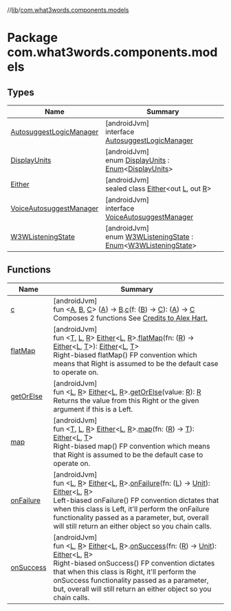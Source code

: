 //[lib](../../index.md)/[com.what3words.components.models](index.md)

# Package com.what3words.components.models

## Types

| Name | Summary |
|---|---|
| [AutosuggestLogicManager](-autosuggest-logic-manager/index.md) | [androidJvm]<br>interface [AutosuggestLogicManager](-autosuggest-logic-manager/index.md) |
| [DisplayUnits](-display-units/index.md) | [androidJvm]<br>enum [DisplayUnits](-display-units/index.md) : [Enum](https://kotlinlang.org/api/latest/jvm/stdlib/kotlin/-enum/index.html)<[DisplayUnits](-display-units/index.md)> |
| [Either](-either/index.md) | [androidJvm]<br>sealed class [Either](-either/index.md)<out [L](-either/index.md), out [R](-either/index.md)> |
| [VoiceAutosuggestManager](-voice-autosuggest-manager/index.md) | [androidJvm]<br>interface [VoiceAutosuggestManager](-voice-autosuggest-manager/index.md) |
| [W3WListeningState](-w3-w-listening-state/index.md) | [androidJvm]<br>enum [W3WListeningState](-w3-w-listening-state/index.md) : [Enum](https://kotlinlang.org/api/latest/jvm/stdlib/kotlin/-enum/index.html)<[W3WListeningState](-w3-w-listening-state/index.md)> |

## Functions

| Name | Summary |
|---|---|
| [c](c.md) | [androidJvm]<br>fun <[A](c.md), [B](c.md), [C](c.md)> ([A](c.md)) -> [B](c.md).[c](c.md)(f: ([B](c.md)) -> [C](c.md)): ([A](c.md)) -> [C](c.md)<br>Composes 2 functions See <a href="https://proandroiddev.com/kotlins-nothing-type-946de7d464fb">Credits to Alex Hart. |
| [flatMap](flat-map.md) | [androidJvm]<br>fun <[T](flat-map.md), [L](flat-map.md), [R](flat-map.md)> [Either](-either/index.md)<[L](flat-map.md), [R](flat-map.md)>.[flatMap](flat-map.md)(fn: ([R](flat-map.md)) -> [Either](-either/index.md)<[L](flat-map.md), [T](flat-map.md)>): [Either](-either/index.md)<[L](flat-map.md), [T](flat-map.md)><br>Right-biased flatMap() FP convention which means that Right is assumed to be the default case to operate on. |
| [getOrElse](get-or-else.md) | [androidJvm]<br>fun <[L](get-or-else.md), [R](get-or-else.md)> [Either](-either/index.md)<[L](get-or-else.md), [R](get-or-else.md)>.[getOrElse](get-or-else.md)(value: [R](get-or-else.md)): [R](get-or-else.md)<br>Returns the value from this Right or the given argument if this is a Left. |
| [map](map.md) | [androidJvm]<br>fun <[T](map.md), [L](map.md), [R](map.md)> [Either](-either/index.md)<[L](map.md), [R](map.md)>.[map](map.md)(fn: ([R](map.md)) -> [T](map.md)): [Either](-either/index.md)<[L](map.md), [T](map.md)><br>Right-biased map() FP convention which means that Right is assumed to be the default case to operate on. |
| [onFailure](on-failure.md) | [androidJvm]<br>fun <[L](on-failure.md), [R](on-failure.md)> [Either](-either/index.md)<[L](on-failure.md), [R](on-failure.md)>.[onFailure](on-failure.md)(fn: ([L](on-failure.md)) -> [Unit](https://kotlinlang.org/api/latest/jvm/stdlib/kotlin/-unit/index.html)): [Either](-either/index.md)<[L](on-failure.md), [R](on-failure.md)><br>Left-biased onFailure() FP convention dictates that when this class is Left, it'll perform the onFailure functionality passed as a parameter, but, overall will still return an either object so you chain calls. |
| [onSuccess](on-success.md) | [androidJvm]<br>fun <[L](on-success.md), [R](on-success.md)> [Either](-either/index.md)<[L](on-success.md), [R](on-success.md)>.[onSuccess](on-success.md)(fn: ([R](on-success.md)) -> [Unit](https://kotlinlang.org/api/latest/jvm/stdlib/kotlin/-unit/index.html)): [Either](-either/index.md)<[L](on-success.md), [R](on-success.md)><br>Right-biased onSuccess() FP convention dictates that when this class is Right, it'll perform the onSuccess functionality passed as a parameter, but, overall will still return an either object so you chain calls. |
